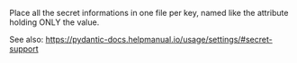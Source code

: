 Place all the secret informations in one file per key, named like the attribute holding ONLY 
the value.

See also: https://pydantic-docs.helpmanual.io/usage/settings/#secret-support